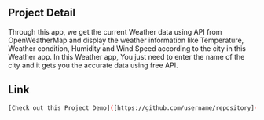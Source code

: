 ## Project Detail
Through this app, we get the current Weather data using API from OpenWeatherMap 
and display the weather information like Temperature, Weather condition, Humidity 
and Wind Speed according to the city in this Weather app. 
In this Weather app, You just need to enter the name of the city and it gets you the accurate data using free API.

## Link
```sh
[Check out this Project Demo]([https://github.com/username/repository](https://weatherapp000913.netlify.app/))
```

